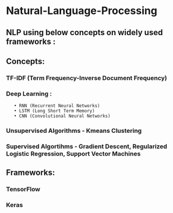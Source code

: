 # Natural-Language-Processing

## NLP using below concepts on widely used frameworks :

## Concepts:

### TF-IDF (Term Frequency-Inverse Document Frequency)
### Deep Learning : 

       • RNN (Recurrent Neural Networks)
       • LSTM (Long Short Term Memory)
       • CNN (Convolutional Neural Networks)
### Unsupervised Algorithms - Kmeans Clustering
### Supervised Algortihms - Gradient Descent, Regularized Logistic Regression, Support Vector Machines

## Frameworks:

### TensorFlow
### Keras
